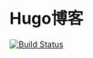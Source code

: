 # Hugo博客

[![Build Status](https://img.shields.io/travis/xuchengpeng/xuchengpeng.github.io/hugo?style=for-the-badge)](https://travis-ci.org/xuchengpeng/xuchengpeng.github.io)
